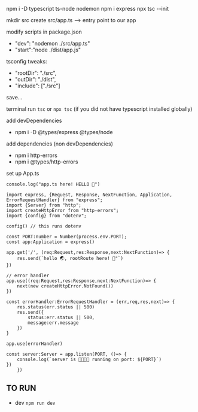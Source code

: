 npm i -D typescript ts-node nodemon
npm i express
npx tsc --init

mkdir src
create src/app.ts --> entry point to our app

modify scripts in package.json
- "dev": "nodemon ./src/app.ts"
- "start":"node ./dist/app.js"


tsconfig tweaks:
- "rootDir": "./src",
- "outDir": "./dist",  
- "include": ["./src"]


save... 

terminal run `tsc` or `npx tsc` (if you did not have typescript installed globally)

add devDependencies 
- npm i -D @types/express @types/node

add dependencies (non devDependencies)
- npm i http-errors
- npm i @types/http-errors

set up App.ts

```
console.log("app.ts here! HELLO 👋")

import express, {Request, Response, NextFunction, Application, ErrorRequestHandler} from "express";
import {Server} from "http";
import createHttpError from "http-errors";
import {config} from "dotenv";

config() // this runs dotenv

const PORT:number = Number(process.env.PORT);
const app:Application = express()

app.get('/', (req:Request,res:Response,next:NextFunction)=> {
    res.send(`hello 🌏, rootRoute here! 👋"`)
})

// error handler 
app.use((req:Request,res:Response,next:NextFunction)=> {
    next(new createHttpError.NotFound())
})

const errorHandler:ErrorRequestHandler = (err,req,res,next)=> {
    res.status(err.status || 500)
    res.send({
        status:err.status || 500,
        message:err.message
    })
}

app.use(errorHandler)

const server:Server = app.listen(PORT, ()=> {
    console.log(`server is 🏃🏃🏃💨 running on port: ${PORT}`)
})
    })
```

## TO RUN 

- dev `npm run dev`
